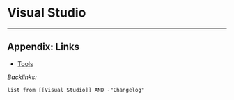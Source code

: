 # Visual Studio

---

## Appendix: Links

* [Tools](../../Tools.md)

*Backlinks:*

````dataview
list from [[Visual Studio]] AND -"Changelog"
````
